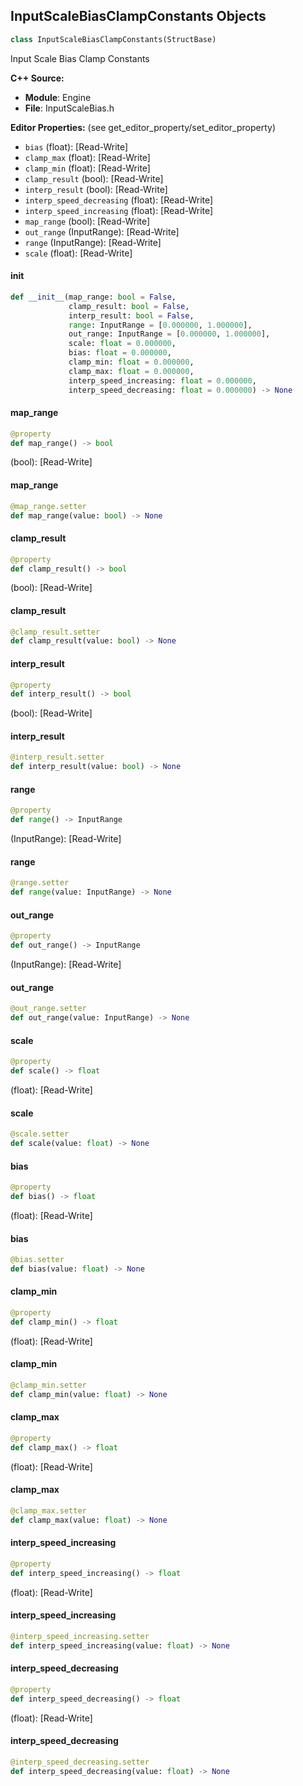 ## InputScaleBiasClampConstants Objects

```python
class InputScaleBiasClampConstants(StructBase)
```

Input Scale Bias Clamp Constants

**C++ Source:**

- **Module**: Engine
- **File**: InputScaleBias.h

**Editor Properties:** (see get_editor_property/set_editor_property)

- ``bias`` (float):  [Read-Write]
- ``clamp_max`` (float):  [Read-Write]
- ``clamp_min`` (float):  [Read-Write]
- ``clamp_result`` (bool):  [Read-Write]
- ``interp_result`` (bool):  [Read-Write]
- ``interp_speed_decreasing`` (float):  [Read-Write]
- ``interp_speed_increasing`` (float):  [Read-Write]
- ``map_range`` (bool):  [Read-Write]
- ``out_range`` (InputRange):  [Read-Write]
- ``range`` (InputRange):  [Read-Write]
- ``scale`` (float):  [Read-Write]

<a id="unreal.InputScaleBiasClampConstants.__init__"></a>

#### __init__

```python
def __init__(map_range: bool = False,
             clamp_result: bool = False,
             interp_result: bool = False,
             range: InputRange = [0.000000, 1.000000],
             out_range: InputRange = [0.000000, 1.000000],
             scale: float = 0.000000,
             bias: float = 0.000000,
             clamp_min: float = 0.000000,
             clamp_max: float = 0.000000,
             interp_speed_increasing: float = 0.000000,
             interp_speed_decreasing: float = 0.000000) -> None
```

<a id="unreal.InputScaleBiasClampConstants.map_range"></a>

#### map_range

```python
@property
def map_range() -> bool
```

(bool):  [Read-Write]

<a id="unreal.InputScaleBiasClampConstants.map_range"></a>

#### map_range

```python
@map_range.setter
def map_range(value: bool) -> None
```

<a id="unreal.InputScaleBiasClampConstants.clamp_result"></a>

#### clamp_result

```python
@property
def clamp_result() -> bool
```

(bool):  [Read-Write]

<a id="unreal.InputScaleBiasClampConstants.clamp_result"></a>

#### clamp_result

```python
@clamp_result.setter
def clamp_result(value: bool) -> None
```

<a id="unreal.InputScaleBiasClampConstants.interp_result"></a>

#### interp_result

```python
@property
def interp_result() -> bool
```

(bool):  [Read-Write]

<a id="unreal.InputScaleBiasClampConstants.interp_result"></a>

#### interp_result

```python
@interp_result.setter
def interp_result(value: bool) -> None
```

<a id="unreal.InputScaleBiasClampConstants.range"></a>

#### range

```python
@property
def range() -> InputRange
```

(InputRange):  [Read-Write]

<a id="unreal.InputScaleBiasClampConstants.range"></a>

#### range

```python
@range.setter
def range(value: InputRange) -> None
```

<a id="unreal.InputScaleBiasClampConstants.out_range"></a>

#### out_range

```python
@property
def out_range() -> InputRange
```

(InputRange):  [Read-Write]

<a id="unreal.InputScaleBiasClampConstants.out_range"></a>

#### out_range

```python
@out_range.setter
def out_range(value: InputRange) -> None
```

<a id="unreal.InputScaleBiasClampConstants.scale"></a>

#### scale

```python
@property
def scale() -> float
```

(float):  [Read-Write]

<a id="unreal.InputScaleBiasClampConstants.scale"></a>

#### scale

```python
@scale.setter
def scale(value: float) -> None
```

<a id="unreal.InputScaleBiasClampConstants.bias"></a>

#### bias

```python
@property
def bias() -> float
```

(float):  [Read-Write]

<a id="unreal.InputScaleBiasClampConstants.bias"></a>

#### bias

```python
@bias.setter
def bias(value: float) -> None
```

<a id="unreal.InputScaleBiasClampConstants.clamp_min"></a>

#### clamp_min

```python
@property
def clamp_min() -> float
```

(float):  [Read-Write]

<a id="unreal.InputScaleBiasClampConstants.clamp_min"></a>

#### clamp_min

```python
@clamp_min.setter
def clamp_min(value: float) -> None
```

<a id="unreal.InputScaleBiasClampConstants.clamp_max"></a>

#### clamp_max

```python
@property
def clamp_max() -> float
```

(float):  [Read-Write]

<a id="unreal.InputScaleBiasClampConstants.clamp_max"></a>

#### clamp_max

```python
@clamp_max.setter
def clamp_max(value: float) -> None
```

<a id="unreal.InputScaleBiasClampConstants.interp_speed_increasing"></a>

#### interp_speed_increasing

```python
@property
def interp_speed_increasing() -> float
```

(float):  [Read-Write]

<a id="unreal.InputScaleBiasClampConstants.interp_speed_increasing"></a>

#### interp_speed_increasing

```python
@interp_speed_increasing.setter
def interp_speed_increasing(value: float) -> None
```

<a id="unreal.InputScaleBiasClampConstants.interp_speed_decreasing"></a>

#### interp_speed_decreasing

```python
@property
def interp_speed_decreasing() -> float
```

(float):  [Read-Write]

<a id="unreal.InputScaleBiasClampConstants.interp_speed_decreasing"></a>

#### interp_speed_decreasing

```python
@interp_speed_decreasing.setter
def interp_speed_decreasing(value: float) -> None
```

<a id="unreal.AnimNode_SequencePlayer_Standalone"></a>